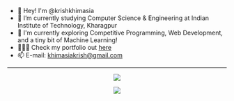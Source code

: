- 👋 Hey! I'm @krishkhimasia
- 🌱 I’m currently studying Computer Science & Engineering at Indian Institute of Technology, Kharagpur
- 👀 I'm currently exploring Competitive Programming, Web Development, and a tiny bit of Machine Learning!
- 👨🏽‍💻 Check my portfolio out [here](https://krishkhimasia.github.io)
- 📫 E-mail: khimasiakrish@gmail.com

---

<p align="center">
  <img src="https://github-readme-stats.vercel.app/api?username=krishkhimasia&show_icons=true&theme=dark" />
</p>
<P align="center">
  <img align="center" src="https://github-readme-stats.vercel.app/api/top-langs/?username=krishkhimasiadd&layout=compact&theme=transparent" />
</p>

<!--
**krishkhimasia/krishkhimasia** is a ✨ _special_ ✨ repository because its `README.md` (this file) appears on your GitHub profile.

Here are some ideas to get you started:

- 🔭 I’m currently working on ...
- 👯 I’m looking to collaborate on ...
- 🤔 I’m looking for help with ...
- 💬 Ask me about ...
- 📫 How to reach me: ...
- 😄 Pronouns: ...
- ⚡ Fun fact: ...
-->

